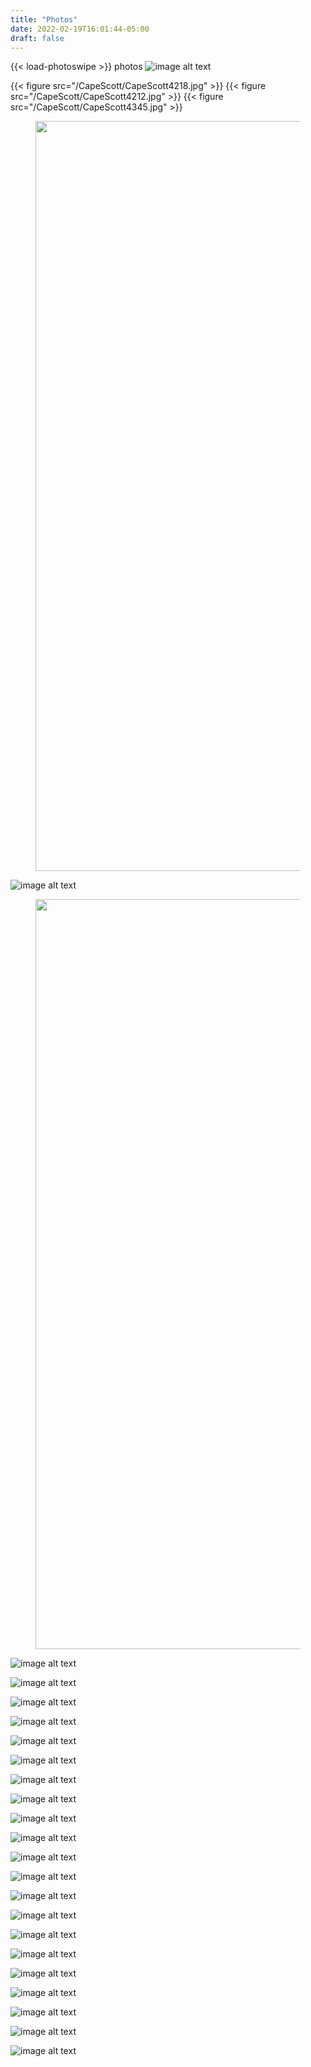```yaml
---
title: "Photos"
date: 2022-02-19T16:01:44-05:00
draft: false
---
```


{{< load-photoswipe >}}
photos
![image alt text](/Algonquin/F2930012.JPG)

{{< figure src="/CapeScott/CapeScott4218.jpg" >}}
{{< figure src="/CapeScott/CapeScott4212.jpg" >}}
{{< figure src="/CapeScott/CapeScott4345.jpg" >}}


<figure>
  <img src="/Algonquin/F2930012.JPG"
  width = "1000"
  height = "1200"/>
</figure>

![image alt text](/CapeScott/CapeScott4212.jpg)

<figure>
  <img src="/CapeScott/CapeScott4212.jpg"
  width = "1000"
  height = "1200"/>
</figure>

![image alt text](/CapeScott/CapeScott4218.jpg)

![image alt text](/CapeScott/CapeScott4219.jpg)

![image alt text](/CapeScott/CapeScott4345.jpg)

![image alt text](/CapeScott/CapeScott4358.jpg)

![image alt text](/CapeScott/CapeScott4446.jpg)

![image alt text](/CapeScott/CapeScott4453.jpg)

![image alt text](/CapeScott/CapeScott4458.jpg)

![image alt text](/CapeScott/CapeScott4468.jpg)

![image alt text](/CapeScott/CapeScott4494.jpg)

![image alt text](/CapeScott/CapeScott4500.jpg)

![image alt text](/CapeScott/CapeScott4510.jpg)

![image alt text](/CapeScott/CapeScott4703.jpg)

![image alt text](/CapeScott/CapeScott4710.jpg)

![image alt text](/CapeScott/CapeScott4733.jpg)

![image alt text](/CapeScott/CapeScott4862.jpg)

![image alt text](/CapeScott/CapeScott4870.jpg)

![image alt text](/CapeScott/CapeScott4938.jpg)

![image alt text](/CapeScott/CapeScott4955.jpg)

![image alt text](/CapeScott/CapeScott4968.jpg)

![image alt text](/CapeScott/CapeScott4992.jpg)

![image alt text](/CapeScott/CapeScott5029.jpg)
